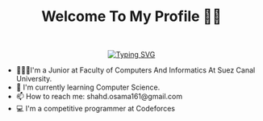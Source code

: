 <h1 align ="center">
  Welcome To My Profile 👋✨
</h3> 
<br>
 <p align ="center"><a href="https://git.io/typing-svg"><img src="https://readme-typing-svg.demolab.com?font=Fira+Code&size=30&pause=1000&color=8790F7&random=false&width=435&lines=+++++++++++I+am+Shahd+Osama+;++++++++++++I+am+a+CS+Student;++++++++And+BackEnd+Developer" alt="Typing SVG" /></a></h2>
 <p font-size = "20px">
   <ul>
  <li>👩🏽‍💻I'm a Junior at Faculty of Computers And Informatics At Suez Canal University.</li>
   <li>🌱 I'm currently learning Computer Science.</li>
   <li>📫 How to reach me: shahd.osama161@gmail.com </li>
  <li>💻 I'm a competitive programmer at Codeforces</li>
 </ul>
 </p>
  
<!--

**shahd-osama/shahd-osama** is a ✨ _special_ ✨ repository because its `README.md` (this file) appears on your GitHub profile.

Here are some ideas to get you started:

- 🔭 I’m currently working on ...
- 🌱 I’m currently learning ...
- 👯 I’m looking to collaborate on ...
- 🤔 I’m looking for help with ...
- 💬 Ask me about ...
- 📫 How to reach me: ...
- 😄 Pronouns: ...
- ⚡ Fun fact: ...
-->
